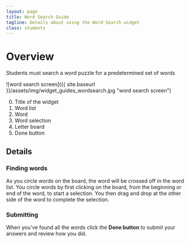 ```yaml
---
layout: page
title: Word Search Guide
tagline: Details about using the Word Search widget
class: students
---
```



# Overview #

Students must search a word puzzle for a predetermined set of words

![word search screen]({{ site.baseurl }}/assets/img/widget_guides_wordsearch.jpg "word search screen")

0. Title of the widget
0. Word list
0. Word
0. Word selection
0. Letter board
0. Done button

## Details ##

### Finding words ###

As you circle words on the board, the word will be crossed off in the word list. You circle words by first clicking on the board, from the beginning or end of the word, to start a selection. You then drag and drop at the other side of the word to complete the selection.
### Submitting ###

When you've found all the words click the **Done button** to submit your answers and review how you did.
